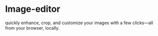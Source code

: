 # Image-editor
quickly enhance, crop, and customize your images with a few clicks—all from your browser, locally.
